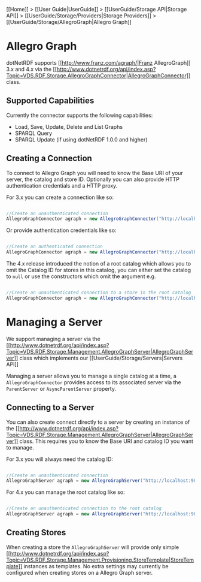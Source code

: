 [[Home]] > [[User Guide|UserGuide]] > [[UserGuide/Storage API|Storage API]] > [[UserGuide/Storage/Providers|Storage Providers]] > [[UserGuide/Storage/AllegroGraph|Allegro Graph]]

# Allegro Graph 

dotNetRDF supports [[http://www.franz.com/agraph/|Franz AllegroGraph]] 3.x and 4.x via the [[http://www.dotnetrdf.org/api/index.asp?Topic=VDS.RDF.Storage.AllegroGraphConnector|AllegroGraphConnector]] class.

## Supported Capabilities 

Currently the connector supports the following capabilities:

* Load, Save, Update, Delete and List Graphs
* SPARQL Query
* SPARQL Update (if using dotNetRDF 1.0.0 and higher)

## Creating a Connection 

To connect to Allegro Graph you will need to know the Base URI of your server, the catalog and store ID.  Optionally you can also provide HTTP authentication credentials and a HTTP proxy.

For 3.x you can create a connection like so:

```csharp

//Create an unauthenticated connection
AllegroGraphConnector agraph = new AllegroGraphConnector("http://localhost:9875", "catalog", "store");
```

Or provide authentication credentials like so:

```csharp

//Create an authenticated connection
AllegroGraphConnector agraph = new AllegroGraphConnector("http://localhost:9875", "catalog", "store", "user", "password");

```

The 4.x release introduced the notion of a root catalog which allows you to omit the Catalog ID for stores in this catalog, you can either set the catalog to `null` or use the constructors which omit the argument e.g.

```csharp

//Create an unauthenticated connection to a store in the root catalog
AllegroGraphConnector agraph = new AllegroGraphConnector("http://localhost:9875",  "store");
```

# Managing a Server 

We support managing a server via the [[http://www.dotnetrdf.org/api/index.asp?Topic=VDS.RDF.Storage.Management.AllegroGraphServer|AllegroGraphServer]] class which implements our [[UserGuide/Storage/Servers|Servers API]]

Managing a server allows you to manage a single catalog at a time, a `AllegroGraphConnector` provides access to its associated server via the `ParentServer` or `AsyncParentServer` property.

## Connecting to a Server 

You can also create connect directly to a server by creating an instance of the [[http://www.dotnetrdf.org/api/index.asp?Topic=VDS.RDF.Storage.Management.AllegroGraphServer|AllegroGraphServer]] class.  This requires you to know the Base URI and catalog ID you want to manage.

For 3.x you will always need the catalog ID:

```csharp

//Create an unauthenticated connection
AllegroGraphServer agraph = new AllegroGraphServer("http://localhost:9875", "catalog");
```

For 4.x you can manage the root catalog like so:

```csharp

//Create an unauthenticated connection to the root catalog
AllegroGraphServer agraph = new AllegroGraphServer("http://localhost:9875");
```

## Creating Stores 

When creating a store the `AllegroGraphServer` will provide only simple  [[http://www.dotnetrdf.org/api/index.asp?Topic=VDS.RDF.Storage.Management.Provisioning.StoreTemplate|StoreTemplate]] instances as templates.  No extra settings may currently be configured when creating stores on a Allegro Graph server.